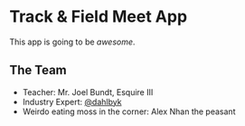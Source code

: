 # Track & Field Meet App

This app is going to be _awesome_.

## The Team
- Teacher: Mr. Joel Bundt, Esquire III
- Industry Expert: [@dahlbyk](https://github.com/dahlbyk)
- Weirdo eating moss in the corner: Alex Nhan the peasant